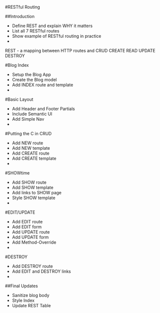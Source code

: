 #RESTful Routing

##Introduction
* Define REST and explain WHY it matters
* List all 7 RESTful routes
* Show example of RESTful routing in practice
* 

REST - a mapping between HTTP routes and CRUD
CREATE
READ
UPDATE
DESTROY

#Blog Index
* Setup the Blog App
* Create the Blog model
* Add INDEX route and template
* 

#Basic Layout
* Add Header and Footer Partials
* Include Semantic UI
* Add Simple Nav
* 

#Putting the C in CRUD
* Add NEW route
* Add NEW template
* Add CREATE route
* Add CREATE template
* 

#SHOWtime
* Add SHOW route
* Add SHOW template
* Add links to SHOW page
* Style SHOW template
* 

#EDIT/UPDATE
* Add EDIT route
* Add EDIT form
* Add UPDATE route
* Add UPDATE form
* Add Method-Override
* 

#DESTROY
* Add DESTROY route
* Add EDIT and DESTROY links
* 

##Final Updates
* Sanitize blog body
* Style Index
* Update REST Table